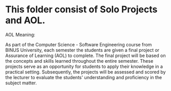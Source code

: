 # This folder consist of Solo Projects and AOL.
 
AOL Meaning:

As part of the Computer Science - Software Engineering course from BINUS University, each semester the students are given a final project or Assurance of Learning (AOL) to complete. The final project will be based on the concepts and skills learned throughout the entire semester. These projects serve as an opportunity for students to apply their knowledge in a practical setting. Subsequently, the projects will be assessed and scored by the lecturer to evaluate the students' understanding and proficiency in the subject matter.



